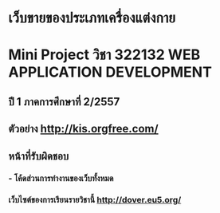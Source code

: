 # เว็บขายของประเภทเครื่องแต่งกาย
# Mini Project วิชา 322132 WEB APPLICATION DEVELOPMENT
## ปี 1 ภาคการศึกษาที่ 2/2557
## ตัวอย่าง http://kis.orgfree.com/
## หน้าที่รับผิดชอบ
### - โค้ดส่วนการทำงานของเว็บทั้งหมด
### เว็บไซต์ของการเรียนรายวิชานี้ http://dover.eu5.org/
